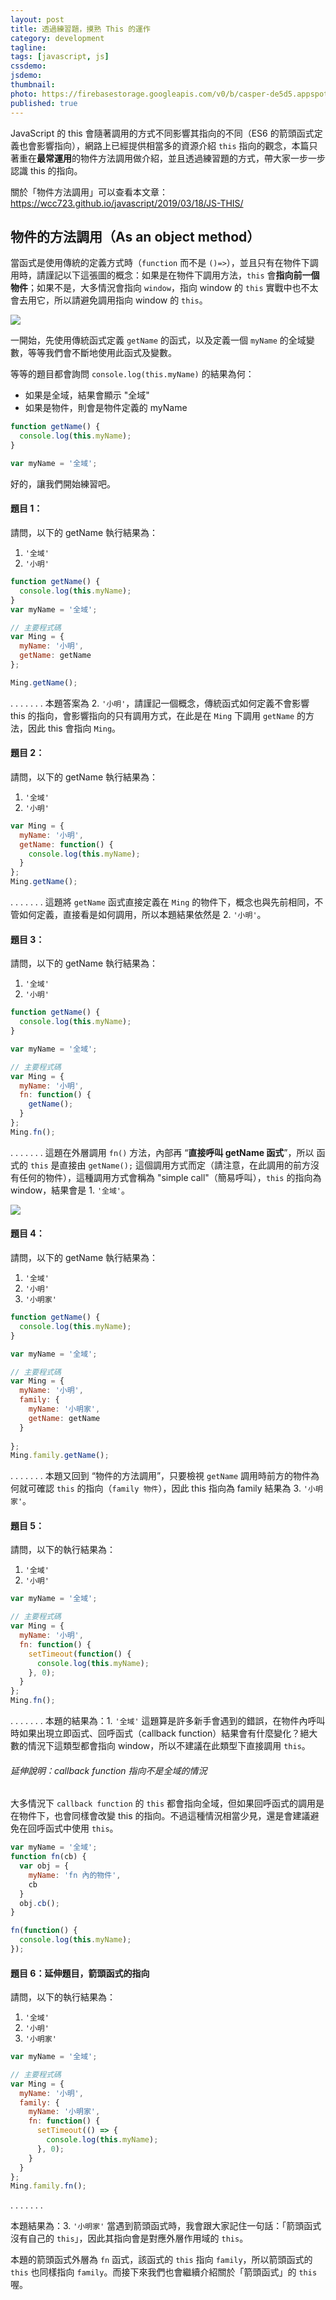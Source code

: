 ```yaml
---
layout: post
title: 透過練習題，摸熟 This 的運作
category: development
tagline:
tags: [javascript, js]
cssdemo:
jsdemo:
thumbnail:
photo: https://firebasestorage.googleapis.com/v0/b/casper-de5d5.appspot.com/o/images%2Fblog%2Firon2020_13.jpg?alt=media&token=604172f5-9369-4dda-838b-98004eac855f
published: true
---
```


JavaScript 的 this 會隨著調用的方式不同影響其指向的不同（ES6 的箭頭函式定義也會影響指向），網路上已經提供相當多的資源介紹 `this` 指向的觀念，本篇只著重在**最常運用**的物件方法調用做介紹，並且透過練習題的方式，帶大家一步一步認識 this 的指向。

關於「物件方法調用」可以查看本文章：https://wcc723.github.io/javascript/2019/03/18/JS-THIS/

## 物件的方法調用（As an object method）
當函式是使用傳統的定義方式時（`function` 而不是 `()=>`），並且只有在物件下調用時，請謹記以下這張圖的概念：如果是在物件下調用方法，`this` 會**指向前一個物件**；如果不是，大多情況會指向 `window`，指向 window 的 `this` 實戰中也不太會去用它，所以請避免調用指向 window 的 `this`。

![](https://firebasestorage.googleapis.com/v0/b/casper-de5d5.appspot.com/o/images%2Fblog%2F201903%2F57A365E4-97F6-447F-81FD-64F14313628F.png?alt=media&token=2a9e436b-3096-4f40-a337-7f37ce30a4e4)

一開始，先使用傳統函式定義 `getName` 的函式，以及定義一個 `myName` 的全域變數，等等我們會不斷地使用此函式及變數。

等等的題目都會詢問 `console.log(this.myName)` 的結果為何：
- 如果是全域，結果會顯示 "全域"
- 如果是物件，則會是物件定義的 myName

```js
function getName() {
  console.log(this.myName);
}

var myName = '全域';
```

好的，讓我們開始練習吧。

#### 題目 1：

請問，以下的 getName 執行結果為：
1. `'全域'`
2. `'小明'`
```js
function getName() {
  console.log(this.myName);
}
var myName = '全域';

// 主要程式碼
var Ming = {
  myName: '小明',
  getName: getName
};

Ming.getName();
```
.
.
.
.
.
.
.
本題答案為 2. `'小明'`，請謹記一個概念，傳統函式如何定義不會影響 this 的指向，會影響指向的只有調用方式，在此是在 `Ming` 下調用 `getName` 的方法，因此 this 會指向 `Ming`。

#### 題目 2：

請問，以下的 getName 執行結果為：
1. `'全域'`
2. `'小明'`
```js
var Ming = {
  myName: '小明',
  getName: function() {
    console.log(this.myName);
  }
};
Ming.getName();
```
.
.
.
.
.
.
.
這題將 `getName` 函式直接定義在 `Ming` 的物件下，概念也與先前相同，不管如何定義，直接看是如何調用，所以本題結果依然是 2. `'小明'`。


#### 題目 3：

請問，以下的 getName 執行結果為：
1. `'全域'`
2. `'小明'`
```js
function getName() {
  console.log(this.myName);
}

var myName = '全域';

// 主要程式碼
var Ming = {
  myName: '小明',
  fn: function() {
    getName();
  }
};
Ming.fn();
```
.
.
.
.
.
.
.
這題在外層調用 `fn()` 方法，內部再 “**直接呼叫 getName 函式**”，所以 函式的 `this` 是直接由 `getName();` 這個調用方式而定（請注意，在此調用的前方沒有任何的物件），這種調用方式會稱為 "simple call"（簡易呼叫），`this` 的指向為 window，結果會是 1. `'全域'`。

![](https://firebasestorage.googleapis.com/v0/b/casper-de5d5.appspot.com/o/images%2Fblog%2F73669559-911A-496E-8530-20202227BCE0.png?alt=media&token=afd9c08f-7fee-40b2-bc02-f9beccd11c4a)


#### 題目 4：


請問，以下的 getName 執行結果為：
1. `'全域'`
2. `'小明'`
3. `'小明家'`
```js
function getName() {
  console.log(this.myName);
}

var myName = '全域';

// 主要程式碼
var Ming = {
  myName: '小明',
  family: {
    myName: '小明家',
    getName: getName
  }
  
};
Ming.family.getName();
```
.
.
.
.
.
.
.
本題又回到 “物件的方法調用”，只要檢視 `getName` 調用時前方的物件為何就可確認 `this` 的指向（`family 物件`），因此 this 指向為 family 結果為 3. `'小明家'`。

#### 題目 5：

請問，以下的執行結果為：
1. `'全域'`
2. `'小明'`
```js
var myName = '全域';

// 主要程式碼
var Ming = {
  myName: '小明',
  fn: function() {
    setTimeout(function() {
      console.log(this.myName);
    }, 0);
  }
};
Ming.fn();
```
.
.
.
.
.
.
.
本題的結果為：1. `'全域'`
這題算是許多新手會遇到的錯誤，在物件內呼叫時如果出現立即函式、回呼函式（callback function）結果會有什麼變化？絕大數的情況下這類型都會指向 window，所以不建議在此類型下直接調用 `this`。

###### 延伸說明：callback function 指向不是全域的情況

大多情況下 `callback function` 的 `this` 都會指向全域，但如果回呼函式的調用是在物件下，也會同樣會改變 this 的指向。不過這種情況相當少見，還是會建議避免在回呼函式中使用 `this`。
```js
var myName = '全域';
function fn(cb) {
  var obj = {
    myName: 'fn 內的物件',
    cb
  }
  obj.cb();
}

fn(function() {
  console.log(this.myName);
});
```


#### 題目 6：延伸題目，箭頭函式的指向

請問，以下的執行結果為：
1. `'全域'`
2. `'小明'`
3. `'小明家'`
```js
var myName = '全域';

// 主要程式碼
var Ming = {
  myName: '小明',
  family: {
    myName: '小明家',
    fn: function() {
      setTimeout(() => {
        console.log(this.myName);
      }, 0);
    }
  }
};
Ming.family.fn();
```
.
.
.
.
.
.
.

本題結果為：3. `'小明家'`
當遇到箭頭函式時，我會跟大家記住一句話：「箭頭函式沒有自己的 `this`」，因此其指向會是對應外層作用域的 `this`。

本題的箭頭函式外層為 `fn` 函式，該函式的 `this` 指向 `family`，所以箭頭函式的 `this` 也同樣指向 `family`。而接下來我們也會繼續介紹關於「箭頭函式」的 `this` 喔。
